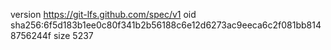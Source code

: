 version https://git-lfs.github.com/spec/v1
oid sha256:6f5d183b1ee0c80f341b2b56188c6e12d6273ac9eeca6c2f081bb8148756244f
size 5237
